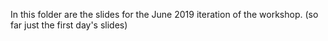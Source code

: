 In this folder are the slides for the June 2019 iteration of the workshop. (so far just the first day's slides)
